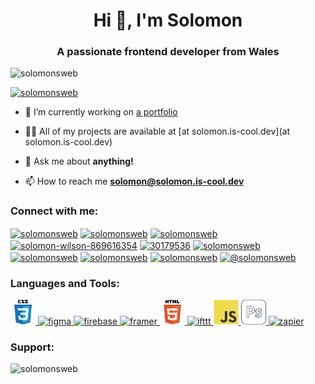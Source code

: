 <h1 align="center">Hi 👋, I'm Solomon</h1>
<h3 align="center">A passionate frontend developer from Wales</h3>

<p align="left"> <img src="https://komarev.com/ghpvc/?username=solomonsweb&label=Profile%20views&color=0e75b6&style=flat" alt="solomonsweb" /> </p>

<p align="left"> <a href="https://twitter.com/solomonsweb" target="blank"><img src="https://img.shields.io/twitter/follow/solomonsweb?logo=twitter&style=for-the-badge" alt="solomonsweb" /></a> </p>

- 🔭 I’m currently working on [a portfolio](https://github.com/solomonsweb/newportfolio)

- 👨‍💻 All of my projects are available at [at solomon.is-cool.dev](at solomon.is-cool.dev)

- 💬 Ask me about **anything!**

- 📫 How to reach me **solomon@solomon.is-cool.dev**

<h3 align="left">Connect with me:</h3>
<p align="left">
<a href="https://codepen.io/solomonsweb" target="blank"><img align="center" src="https://raw.githubusercontent.com/rahuldkjain/github-profile-readme-generator/master/src/images/icons/Social/codepen.svg" alt="solomonsweb" height="30" width="40" /></a>
<a href="https://dev.to/solomonsweb" target="blank"><img align="center" src="https://raw.githubusercontent.com/rahuldkjain/github-profile-readme-generator/master/src/images/icons/Social/devto.svg" alt="solomonsweb" height="30" width="40" /></a>
<a href="https://twitter.com/solomonsweb" target="blank"><img align="center" src="https://raw.githubusercontent.com/rahuldkjain/github-profile-readme-generator/master/src/images/icons/Social/twitter.svg" alt="solomonsweb" height="30" width="40" /></a>
<a href="https://linkedin.com/in/solomon-wilson-869616354" target="blank"><img align="center" src="https://raw.githubusercontent.com/rahuldkjain/github-profile-readme-generator/master/src/images/icons/Social/linked-in-alt.svg" alt="solomon-wilson-869616354" height="30" width="40" /></a>
<a href="https://stackoverflow.com/users/30179536" target="blank"><img align="center" src="https://raw.githubusercontent.com/rahuldkjain/github-profile-readme-generator/master/src/images/icons/Social/stack-overflow.svg" alt="30179536" height="30" width="40" /></a>
<a href="https://codesandbox.com/solomonsweb" target="blank"><img align="center" src="https://raw.githubusercontent.com/rahuldkjain/github-profile-readme-generator/master/src/images/icons/Social/codesandbox.svg" alt="solomonsweb" height="30" width="40" /></a>
<a href="https://kaggle.com/solomonsweb" target="blank"><img align="center" src="https://raw.githubusercontent.com/rahuldkjain/github-profile-readme-generator/master/src/images/icons/Social/kaggle.svg" alt="solomonsweb" height="30" width="40" /></a>
<a href="https://dribbble.com/solomonsweb" target="blank"><img align="center" src="https://raw.githubusercontent.com/rahuldkjain/github-profile-readme-generator/master/src/images/icons/Social/dribbble.svg" alt="solomonsweb" height="30" width="40" /></a>
<a href="https://www.behance.net/solomonsweb" target="blank"><img align="center" src="https://raw.githubusercontent.com/rahuldkjain/github-profile-readme-generator/master/src/images/icons/Social/behance.svg" alt="solomonsweb" height="30" width="40" /></a>
<a href="https://hashnode.com/@solomonsweb" target="blank"><img align="center" src="https://raw.githubusercontent.com/rahuldkjain/github-profile-readme-generator/master/src/images/icons/Social/hashnode.svg" alt="@solomonsweb" height="30" width="40" /></a>
</p>

<h3 align="left">Languages and Tools:</h3>
<p align="left"> <a href="https://www.w3schools.com/css/" target="_blank" rel="noreferrer"> <img src="https://raw.githubusercontent.com/devicons/devicon/master/icons/css3/css3-original-wordmark.svg" alt="css3" width="40" height="40"/> </a> <a href="https://www.figma.com/" target="_blank" rel="noreferrer"> <img src="https://www.vectorlogo.zone/logos/figma/figma-icon.svg" alt="figma" width="40" height="40"/> </a> <a href="https://firebase.google.com/" target="_blank" rel="noreferrer"> <img src="https://www.vectorlogo.zone/logos/firebase/firebase-icon.svg" alt="firebase" width="40" height="40"/> </a> <a href="https://www.framer.com/" target="_blank" rel="noreferrer"> <img src="https://www.vectorlogo.zone/logos/framer/framer-icon.svg" alt="framer" width="40" height="40"/> </a> <a href="https://www.w3.org/html/" target="_blank" rel="noreferrer"> <img src="https://raw.githubusercontent.com/devicons/devicon/master/icons/html5/html5-original-wordmark.svg" alt="html5" width="40" height="40"/> </a> <a href="https://ifttt.com/" target="_blank" rel="noreferrer"> <img src="https://www.vectorlogo.zone/logos/ifttt/ifttt-ar21.svg" alt="ifttt" width="40" height="40"/> </a> <a href="https://developer.mozilla.org/en-US/docs/Web/JavaScript" target="_blank" rel="noreferrer"> <img src="https://raw.githubusercontent.com/devicons/devicon/master/icons/javascript/javascript-original.svg" alt="javascript" width="40" height="40"/> </a> <a href="https://www.photoshop.com/en" target="_blank" rel="noreferrer"> <img src="https://raw.githubusercontent.com/devicons/devicon/master/icons/photoshop/photoshop-line.svg" alt="photoshop" width="40" height="40"/> </a> <a href="https://zapier.com" target="_blank" rel="noreferrer"> <img src="https://www.vectorlogo.zone/logos/zapier/zapier-icon.svg" alt="zapier" width="40" height="40"/> </a> </p>

<h3 align="left">Support:</h3>
<p><a href="https://www.buymeacoffee.com/solomonsweb"> <img align="left" src="https://cdn.buymeacoffee.com/buttons/v2/default-yellow.png" height="50" width="210" alt="solomonsweb" /></a></p><br><br>
